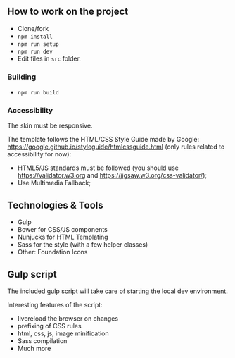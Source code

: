 ## How to work on the project

* Clone/fork
* `npm install`
* `npm run setup`
* `npm run dev`
* Edit files in `src` folder.

### Building

* `npm run build`

### Accessibility
The skin must be responsive.

The template follows the HTML/CSS Style Guide made by Google: https://google.github.io/styleguide/htmlcssguide.html (only rules related to accessibility for now):
* HTML5/JS standards must be followed (you should use https://validator.w3.org and https://jigsaw.w3.org/css-validator/);
* Use Multimedia Fallback;

## Technologies & Tools

* Gulp
* Bower for CSS/JS components
* Nunjucks for HTML Templating
* Sass for the style (with a few helper classes)
* Other: Foundation Icons

## Gulp script

The included gulp script will take care of starting the local dev environment.

Interesting features of the script:

* livereload the browser on changes
* prefixing of CSS rules
* html, css, js, image minification
* Sass compilation
* Much more
